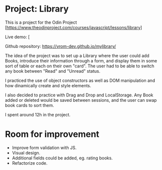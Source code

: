 # Project: Library

This is a project for the Odin Project [https://www.theodinproject.com/courses/javascript/lessons/library]

Live demo: [

Github repository: https://vrom-dev.github.io/mylibrary/

The idea of the project was to set up a Library where the user could add Books, introduce their information through a form,
and display them in some sort of table or each on their own "card". The user had to be able to switch any book between
"Read" and "Unread" status.

I practiced the use of object constructors as well as DOM manipulation and how dinamically create and style elements.

I also decided to practice with Drag and Drop and LocalStorage. Any Book added or deleted would be saved between sessions, 
and the user can swap book cards to sort them.

I spent around 12h in the project. 

# Room for improvement

- Improve form validation with JS.
- Visual design.
- Additional fields could be added, eg. rating books.
- Refactorize code.
